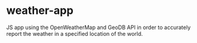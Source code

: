 # weather-app
JS app using the OpenWeatherMap and GeoDB API in order to accurately report the weather in a specified location of the world.
